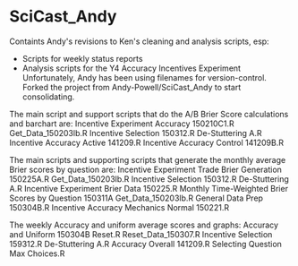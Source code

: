 # SciCast_Andy
Containts Andy's revisions to Ken's cleaning and analysis scripts, esp:
 * Scripts for weekly status reports
 * Analysis scripts for the Y4 Accuracy Incentives Experiment 
Unfortunately, Andy has been using filenames for version-control. 
Forked the project from Andy-Powell/SciCast_Andy to start consolidating.  

The main script and support scripts that do the A/B Brier Score calculations and barchart are:
                Incentive Experiment Accuracy 150210C1.R
                Get_Data_150203lb.R
                Incentive Selection 150312.R
                De-Stuttering A.R
                Incentive Accuracy Active 141209.R
                Incentive Accuracy Control 141209B.R

The main scripts and supporting scripts that generate the monthly average Brier scores by question are:
                Incentive Experiment Trade Brier Generation 150225A.R
                Get_Data_150203lb.R
                Incentive Selection 150312.R
                De-Stuttering A.R
                Incentive Experiment Brier Data 150225.R
                Monthly Time-Weighted Brier Scores by Question 150311A
                Get_Data_150203lb.R
                General Data Prep 150304B.R
                Incentive Accuracy Mechanics Normal 150221.R

The weekly Accuracy and uniform average scores and graphs:
                Accuracy and Uniform 150304B  Reset.R
                Reset_Data_150307.R
                Incentive Selection 159312.R
                De-Stuttering A.R
                Accuracy Overall 141209.R
                Selecting Question Max Choices.R
